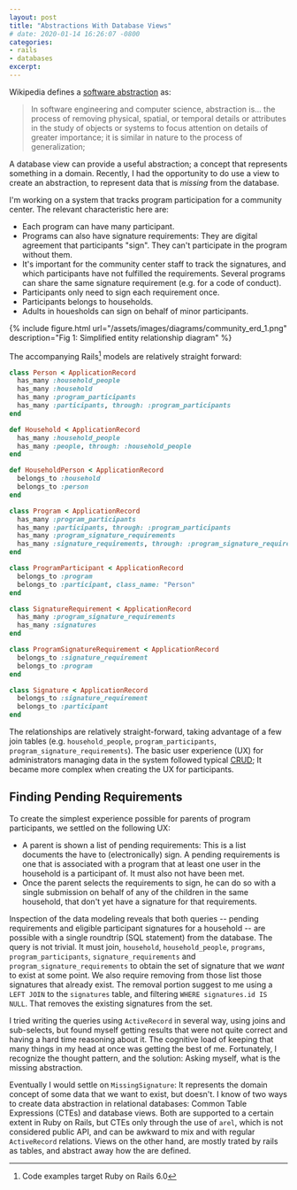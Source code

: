 ```yaml
---
layout: post
title: "Abstractions With Database Views"
# date: 2020-01-14 16:26:07 -0800
categories:
- rails
- databases
excerpt:
---
```


Wikipedia defines a [software abstraction][1] as:

> In software engineering and computer science, abstraction is...
the process of removing physical, spatial, or temporal details or attributes in the study of objects or systems to focus attention on details of greater importance; it is similar in nature to the process of generalization;

A database view can provide a useful abstraction; a concept that represents something in a domain. Recently, I had the opportunity to do use a view to create an abstraction, to represent data that is *missing* from the database.

I'm working on a system that tracks program participation for a community center. The relevant characteristic here are:
- Each program can have many participant.
- Programs can also have signature requirements: They are digital agreement that participants "sign". They can't participate in the program without them.
- It's important for the community center staff to track the signatures, and which participants have not fulfilled the requirements. Several programs can share the same signature requirement (e.g. for a code of conduct).
- Participants only need to sign each requirement once.
- Participants belongs to households.
- Adults in houesholds can sign on behalf of minor participants.

{% include figure.html url="/assets/images/diagrams/community_erd_1.png" description="Fig 1: Simplified entity relationship diagram" %}

The accompanying Rails[^1] models are relatively straight forward:

```ruby
class Person < ApplicationRecord
  has_many :household_people
  has_many :household
  has_many :program_participants
  has_many :participants, through: :program_participants
end

def Household < ApplicationRecord
  has_many :household_people
  has_many :people, through: :household_people
end

def HouseholdPerson < ApplicationRecord
  belongs_to :household
  belongs_to :person
end

class Program < ApplicationRecord
  has_many :program_participants
  has_many :participants, through: :program_participants
  has_many :program_signature_requirements
  has_many :signature_requirements, through: :program_signature_requirements
end

class ProgramParticipant < ApplicationRecord
  belongs_to :program
  belongs_to :participant, class_name: "Person"
end

class SignatureRequirement < ApplicationRecord
  has_many :program_signature_requirements
  has_many :signatures
end

class ProgramSignatureRequirement < ApplicationRecord
  belongs_to :signature_requirement
  belongs_to :program
end

class Signature < ApplicationRecord
  belongs_to :signature_requirement
  belongs_to :participant
end
```

The relationships are relatively straight-forward, taking advantage of a few join tables (e.g. `household_people`, `program_participants`, `program_signature_requirements`). The basic user experience (UX) for administrators managing data in the system followed typical [CRUD][2]; It became more complex when creating the UX for participants.

## Finding Pending Requirements

To create the simplest experience possible for parents of program participants, we settled on the following UX:

- A parent is shown a list of pending requirements: This is a list documents the have to (electronically) sign. A pending requirements is one that is associated with a program that at least one user in the household is a participant of. It must also not have been met.
- Once the parent selects the requirements to sign, he can do so with a single submission on behalf of any of the children in the same household, that don't yet have a signature for that requirements.

Inspection of the data modeling reveals that both queries -- pending requirements and eligible participant signatures for a household -- are possible with a single roundtrip (SQL statement) from the database. The query is not trivial. It must join, `household`, `household_people`, `programs`, `program_participants`, `signature_requirements` and `program_signature_requirements` to obtain the set of signature that we _want_ to exist at some point. We also require removing from those list those signatures that already exist. The removal portion suggest to me using a `LEFT JOIN` to the `signatures` table, and filtering `WHERE signatures.id IS NULL`. That removes the existing signatures from the set.

I tried writing the queries using `ActiveRecord` in several way, using joins and sub-selects, but found myself getting results that were not quite correct and having a hard time reasoning about it. The cognitive load of keeping that many things in my head at once was getting the best of me. Fortunately, I recognize the thought pattern, and the solution: Asking myself, what is the missing abstraction.

Eventually I would settle on `MissingSignature`: It represents the domain concept of some data that we want to exist, but doesn't. I know of two ways to create data abstraction in relational databases: Common Table Expressions (CTEs) and database views. Both are supported to a certain extent in Ruby on Rails, but CTEs only through the use of `arel`, which is not considered public API, and can be awkward to mix and with regular `ActiveRecord` relations. Views on the other hand, are mostly trated by rails as tables, and abstract away how the are defined.



[1]: https://en.wikipedia.org/wiki/Abstraction_(computer_science)
[2]: https://www.codecademy.com/articles/what-is-crud
[^1]: Code examples target Ruby on Rails 6.0
